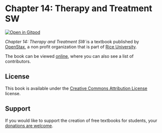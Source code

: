 # Chapter 14: Therapy and Treatment SW

[![Open in Gitpod](https://gitpod.io/button/open-in-gitpod.svg)](https://gitpod.io/from-referrer/)

_Chapter 14: Therapy and Treatment SW_ is a textbook published by [OpenStax](https://openstax.org/), a non profit organization that is part of [Rice University](https://www.rice.edu/).

The book can be viewed [online](https://github.com/cnx-user-books/cnxbook-chapter-14-therapy-and-treatment-sw/releases/latest), where you can also see a list of contributors.

## License
This book is available under the [Creative Commons Attribution License](./LICENSE) license.

## Support
If you would like to support the creation of free textbooks for students, your [donations are welcome](https://riceconnect.rice.edu/donation/support-openstax-banner).
